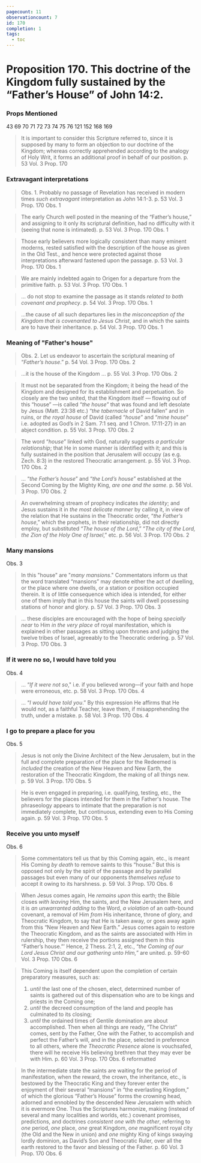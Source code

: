 ```yaml
---
pagecount: 11
observationcount: 7
id: 170
completion: 1
tags:
  - toc
---
```

# Proposition 170. This doctrine of the Kingdom fully sustained by the “Father’s House” of John 14:2.

### Props Mentioned
43 69 70 71 72 73 74 75 76 121 152 168 169

>It is important to consider this Scripture referred to, since it is supposed by many to form an objection to our doctrine of the Kingdom; whereas correctly apprehended according to the analogy of Holy Writ, it forms an additional proof in behalf of our position.
>p. 53 Vol. 3 Prop. 170
### Extravagant interpretations
>Obs. 1. Probably no passage of Revelation has received in modern times *such extravagant* interpretation as John 14:1-3.
>p. 53 Vol. 3 Prop. 170 Obs. 1

>The early Church well posted in the meaning of the “Father’s house,” and assigning to it only its scriptural definition, had no difficulty with it (seeing that none is intimated).
>p. 53 Vol. 3 Prop. 170 Obs. 1

>Those early believers more logically consistent than many eminent moderns, rested satisfied with the description of the house as given in the Old Test., and hence were protected against those interpretations afterward fastened upon the passage.
>p. 53 Vol. 3 Prop. 170 Obs. 1

>We are mainly indebted again to Origen for a departure from the primitive faith.
>p. 53 Vol. 3 Prop. 170 Obs. 1

>... do not stop to examine the passage as it stands *related to both covenant and prophecy*.
>p. 54 Vol. 3 Prop. 170 Obs. 1

>...the cause of all such departures lies in *the misconception of the Kingdom that is covenanted to Jesus Christ*, and in which the saints are to have their inheritance.
>p. 54 Vol. 3 Prop. 170 Obs. 1
### Meaning of "Father's house"
>Obs. 2. Let us endeavor to ascertain the scriptural meaning of “*Father’s house*.”
>p. 54 Vol. 3 Prop. 170 Obs. 2

>...it is the house of the Kingdom ...
>p. 55 Vol. 3 Prop. 170 Obs. 2

>It must not be separated from the Kingdom; it being the head of the Kingdom and designed for its establishment and perpetuation. So closely are the two united, that the Kingdom itself — flowing out of this “house” —is called “*the house*” that was found and left desolate by Jesus (Matt. 23:38 etc.) “*the tabernacle* of David fallen” and in ruins, or *the royal house* of David (called “*house*” and “*mine house*” i.e. adopted as God’s in 2 Sam. 7:1 seq. and 1 Chron. 17:11-27) in an abject condition.
>p. 55 Vol. 3 Prop. 170 Obs. 2

>The word “*house*” linked with God, naturally suggests *a particular relationship*; that He in some manner is identified with it; and this is fully sustained in the position that Jerusalem will occupy (as e.g. Zech. 8:3) in the restored Theocratic arrangement.
>p. 55 Vol. 3 Prop. 170 Obs. 2

>... “*the Father’s house*” and “*the Lord’s house*” established at the Second Coming by the Mighty King, *are one and the same*.
>p. 56 Vol. 3 Prop. 170 Obs. 2

>An overwhelming stream of prophecy indicates *the identity*; and Jesus sustains it in *the most delicate manner* by calling it, in view of the relation that He sustains in the Theocratic order, “*the Father’s house*,” which the prophets, in their relationship, did not directly employ, but substituted “*The house of the Lord*,” “*The city of the Lord, the Zion of the Holy One of Israel*,” etc.
>p. 56 Vol. 3 Prop. 170 Obs. 2
### Many mansions
Obs. 3
>In this "house" are "*many mansions*." Commentators inform us that the word translated “mansions” may denote either the act of dwelling, or the place where one dwells, or a station or position occupied therein. It is of little consequence which idea is intended, for either one of them imply that in this house the saints will dwell possessing stations of honor and glory.
>p. 57 Vol. 3 Prop. 170 Obs. 3

>... these disciples are encouraged with the hope of being *specially near* to Him *in the very place* of royal manifestation, which is explained in other passages as sitting upon thrones and judging the twelve tribes of Israel, agreeably to the Theocratic ordering.
>p. 57 Vol. 3 Prop. 170 Obs. 3
### If it were no so, I would have told you
Obs. 4
>... “*If it were not so*," i.e. if you believed wrong—if your faith and hope were erroneous, etc.
>p. 58 Vol. 3 Prop. 170 Obs. 4

>... “*I would have told you*.” By this expression He affirms that He would not, as a faithful Teacher, leave them, if misapprehending the truth, under a mistake.
>p. 58 Vol. 3 Prop. 170 Obs. 4
### I go to prepare a place for you
Obs. 5
>Jesus is not only the Divine Architect of the New Jerusalem, but in the full and complete preparation of the place for the Redeemed is *included* the creation of the New Heaven and New Earth, the restoration of the Theocratic Kingdom, the making of all things new.
>p. 59 Vol. 3 Prop. 170 Obs. 5

>He is even engaged in preparing, i.e. qualifying, testing, etc., the believers for the places intended for them in the Father's house. The phraseology appears to intimate that the preparation is not immediately complete, but continuous, extending even to His Coming again.
>p. 59 Vol. 3 Prop. 170 Obs. 5
### Receive you unto myself
Obs. 6
>Some commentators tell us that by this Coming again, etc., is meant His Coming *by death* to remove saints to this “house.” But this is opposed not only by the spirit of the passage and by parallel passages but even many of our opponents *themselves refuse* to accept it owing to its harshness.
>p. 59 Vol. 3 Prop. 170 Obs. 6

>When Jesus comes again, He *remains upon* this earth; the Bible closes *with leaving* Him, the saints, and the New Jerusalem here, and it is *an unwarranted adding* to the Word, *a violation* of an oath-bound covenant, a removal of Him *from* His inheritance, throne of glory, and Theocratic Kingdom, to say that He is taken away, or goes away again from this “New Heaven and New Earth.” Jesus comes again to restore the Theocratic Kingdom, and as the saints are associated with Him in rulership, they then receive the portions assigned them in this “Father’s house.”’ Hence, 2 Thess. 2:1, 2, etc., “*the Coming of our Lord Jesus Christ and our gathering unto Him,*” are united.
>p. 59-60 Vol. 3 Prop. 170 Obs. 6

>This Coming is itself dependent upon the completion of certain preparatory measures, such as: 
>1. *until* the last one of the chosen, elect, determined number of saints is gathered out of this dispensation who are to be kings and priests in the Coming one; 
>2. *until* the decreed consumption of the land and people has culminated to its closing; 
>3. *until* the ordained times of Gentile domination are about accomplished. 
>Then when all things are ready, “The Christ” comes, sent by the Father, One with the Father, to accomplish and perfect the Father’s will, and in the place, selected in preference to all others, where *the Theocratic Presence* alone is vouchsafed, there will he receive His believing brethren that they may ever be with Him.
>p. 60 Vol. 3 Prop. 170 Obs. 6 reformatted

>In the intermediate state the saints are waiting for the period of manifestation, when the reward, the crown, the inheritance, etc., is bestowed by the Theocratic King and they forever enter the enjoyment of their several “mansions” in “the everlasting Kingdom,” of which the glorious “Father’s House” forms the crowning head, adorned and ennobled by the descended New Jerusalem with which it is evermore One. Thus the Scriptures harmonize, making (instead of several and many localities and worlds, etc.) covenant promises, predictions, and doctrines *consistent one with the other*, referring to *one* period, *one* place, *one* great Kingdom, *one* magnificent royal city (the Old and the New in union) and *one* mighty King of kings swaying lordly dominion, as David’s Son and Theocratic Ruler, over all the earth restored to the favor and blessing of the Father.
>p. 60 Vol. 3 Prop. 170 Obs. 6

